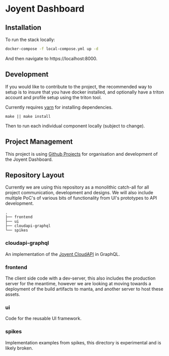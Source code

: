 # Joyent Dashboard

## Installation

To run the stack locally:

```sh
docker-compose -f local-compose.yml up -d
```

And then navigate to https://localhost:8000.

## Development

If you would like to contribute to the project, the recommended way to setup is to
insure that you have docker installed, and optionally have a triton account and profile
setup using the triton tool.

Currently requires [yarn](https://yarnpkg.com/en/docs/install) for installing dependencies.

```
make || make install
```

Then to run each individual component locally (subject to change).

## Project Management

This project is using [Github Projects](https://www.youtube.com/watch?v=C6MGKHkNtxU) for organisation and development of the Joyent Dashboard.

## Repository Layout

Currently we are using this repository as a monolithic catch-all for all project communication, development and designs.
We will also include multiple PoC's of various bits of functionality from UI's prototypes to API development.

```
.
├── frontend
├── ui
├── cloudapi-graphql
└── spikes
```

### cloudapi-graphql

An implementation of the [Joyent CloudAPI](https://apidocs.joyent.com/cloudapi/) in GraphQL.

### frontend

The client side code with a dev-server, this also includes the production server for the meantime, however we are looking at moving towards a deployment of the build artifacts to manta, and another server to host these assets.

### ui

Code for the reusable UI framework.

### spikes

Implementation examples from spikes, this directory is experimental and is likely broken.
